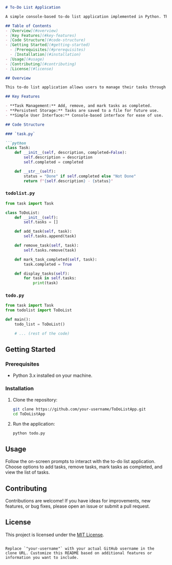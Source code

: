 ```markdown
# To-Do List Application

A simple console-based to-do list application implemented in Python. This project is designed to help beginners grasp fundamental programming concepts such as classes, file handling, and user interaction.

## Table of Contents
- [Overview](#overview)
- [Key Features](#key-features)
- [Code Structure](#code-structure)
- [Getting Started](#getting-started)
  - [Prerequisites](#prerequisites)
  - [Installation](#installation)
- [Usage](#usage)
- [Contributing](#contributing)
- [License](#license)

## Overview

This to-do list application allows users to manage their tasks through a console-based interface. Users can add tasks, mark them as completed, remove tasks, and view the list of tasks.

## Key Features

- **Task Management:** Add, remove, and mark tasks as completed.
- **Persistent Storage:** Tasks are saved to a file for future use.
- **Simple User Interface:** Console-based interface for ease of use.

## Code Structure

### `task.py`

```python
class Task:
    def __init__(self, description, completed=False):
        self.description = description
        self.completed = completed

    def __str__(self):
        status = "Done" if self.completed else "Not Done"
        return f"{self.description} - {status}"
```

### `todolist.py`

```python
from task import Task

class ToDoList:
    def __init__(self):
        self.tasks = []

    def add_task(self, task):
        self.tasks.append(task)

    def remove_task(self, task):
        self.tasks.remove(task)

    def mark_task_completed(self, task):
        task.completed = True

    def display_tasks(self):
        for task in self.tasks:
            print(task)
```

### `todo.py`

```python
from task import Task
from todolist import ToDoList

def main():
    todo_list = ToDoList()

    # ... (rest of the code)
```

## Getting Started

### Prerequisites

- Python 3.x installed on your machine.

### Installation

1. Clone the repository:

   ```bash
   git clone https://github.com/your-username/ToDoListApp.git
   cd ToDoListApp
   ```

2. Run the application:

   ```bash
   python todo.py
   ```

## Usage

Follow the on-screen prompts to interact with the to-do list application. Choose options to add tasks, remove tasks, mark tasks as completed, and view the list of tasks.

## Contributing

Contributions are welcome! If you have ideas for improvements, new features, or bug fixes, please open an issue or submit a pull request.

## License

This project is licensed under the [MIT License](LICENSE).
```

Replace `"your-username"` with your actual GitHub username in the clone URL. Customize this README based on additional features or information you want to include.

